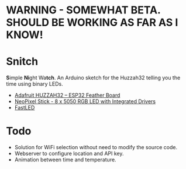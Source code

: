 # WARNING - SOMEWHAT BETA. SHOULD BE WORKING AS FAR AS I KNOW!

# Snitch
**S**imple **Ni**ght Wa**tch**. An Arduino sketch for the Huzzah32 telling you the time using binary LEDs.

* [Adafruit HUZZAH32 – ESP32 Feather Board](https://www.adafruit.com/product/3405)
* [NeoPixel Stick - 8 x 5050 RGB LED with Integrated Drivers](https://www.adafruit.com/product/1426)
* [FastLED](https://github.com/FastLED/FastLED)

# Todo
* Solution for WiFi selection without need to modify the source code.
* Webserver to configure location and API key.
* Animation between time and temperature.